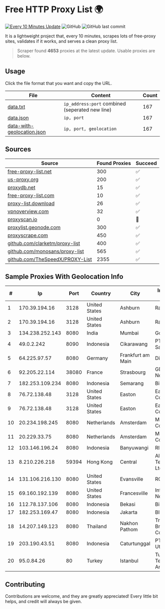
# Free HTTP Proxy List 🌍

[![Every 10 Minutes Update](https://github.com/mertguvencli/http-proxy-list/actions/workflows/main.yml/badge.svg?branch=main)](https://github.com/mertguvencli/http-proxy-list/actions/workflows/main.yml)
![GitHub](https://img.shields.io/github/license/mertguvencli/http-proxy-list)
![GitHub last commit](https://img.shields.io/github/last-commit/mertguvencli/http-proxy-list)

It is a lightweight project that, every 10 minutes, scrapes lots of free-proxy sites, validates if it works, and serves a clean proxy list.


> Scraper found **4653** proxies at the latest update. Usable proxies are below.

## Usage

Click the file format that you want and copy the URL.


|File|Content|Count|
|----|-------|-----|
|[data.txt](https://raw.githubusercontent.com/mertguvencli/http-proxy-list/main/proxy-list/data.txt)|`ip_address:port` combined (seperated new line)|167|
|[data.json](https://raw.githubusercontent.com/mertguvencli/http-proxy-list/main/proxy-list/data.json)|`ip, port`|167|
|[data-with-geolocation.json](https://raw.githubusercontent.com/mertguvencli/http-proxy-list/main/proxy-list/data-with-geolocation.json)|`ip, port, geolocation`|167|

## Sources

|Source|Found Proxies|Succeed|
|------|-------------|-------|
|[free-proxy-list.net](https://free-proxy-list.net)|300|✅|
|[us-proxy.org](https://www.us-proxy.org)|200|✅|
|[proxydb.net](http://proxydb.net)|15|✅|
|[free-proxy-list.com](https://free-proxy-list.com/?page=&port=&type%5B%5D=http&type%5B%5D=https&up_time=0&search=Search)|10|✅|
|[proxy-list.download](https://www.proxy-list.download/HTTP)|26|✅|
|[vpnoverview.com](https://vpnoverview.com/privacy/anonymous-browsing/free-proxy-servers)|32|✅|
|[proxyscan.io](https://www.proxyscan.io)|0|🚫|
|[proxylist.geonode.com](https://proxylist.geonode.com/api/proxy-list?limit=300&page=1&sort_by=lastChecked&sort_type=desc&protocols=http,https)|300|✅|
|[proxyscrape.com](https://api.proxyscrape.com/v2/?request=displayproxies&protocol=http&timeout=10000&country=all&ssl=all&anonymity=all)|450|✅|
|[github.com/clarketm/proxy-list](https://raw.githubusercontent.com/clarketm/proxy-list/master/proxy-list-raw.txt)|400|✅|
|[github.com/monosans/proxy-list](https://raw.githubusercontent.com/monosans/proxy-list/main/proxies/http.txt)|565|✅|
|[github.com/TheSpeedX/PROXY-List](https://raw.githubusercontent.com/TheSpeedX/PROXY-List/master/http.txt)|2355|✅|


## Sample Proxies With Geolocation Info

|#|Ip|Port|Country|City|Internet Service Provider|
|-|--|----|-------|----|-------------------------|
|1|170.39.194.16|3128|United States|Ashburn|Rackdog, LLC|
|2|170.39.194.16|3128|United States|Ashburn|Rackdog, LLC|
|3|134.238.252.143|8080|India|Mumbai|Google LLC|
|4|49.0.2.242|8090|Indonesia|Cikarawang|PT Usaha Adi Sanggoro|
|5|64.225.97.57|8080|Germany|Frankfurt am Main|DigitalOcean, LLC|
|6|92.205.22.114|38080|France|Strasbourg|GD MASS Network|
|7|182.253.109.234|8080|Indonesia|Semarang|Biznet Metronet|
|8|76.72.138.48|3128|United States|Easton|Easton Utilities Commission|
|9|76.72.138.48|3128|United States|Easton|Easton Utilities Commission|
|10|20.234.198.245|8080|Netherlands|Amsterdam|Microsoft Corporation|
|11|20.229.33.75|8080|Netherlands|Amsterdam|Microsoft Corporation|
|12|103.146.196.24|8080|Indonesia|Banyuwangi|RIYADNETWORK|
|13|8.210.226.218|59394|Hong Kong|Central|Alibaba (US) Technology Co., Ltd.|
|14|131.106.216.130|8080|United States|Evansville|RCN|
|15|69.160.192.139|8080|United States|Francesville|Intelligent Fiber Network|
|16|112.78.137.106|8080|Indonesia|Bekasi|Biznet Networks|
|17|182.253.169.47|8080|Indonesia|Jakarta|BIZNET|
|18|14.207.149.123|8080|Thailand|Nakhon Pathom|Triple T Broadband Public Company Limited|
|19|203.190.43.51|8080|Indonesia|Caturtunggal|PT Jaring Lintas Utara|
|20|95.0.84.26|80|Turkey|Istanbul|Turk Telekomunikasyon Anonim Sirketi|



## Contributing

Contributions are welcome, and they are greatly appreciated! Every
little bit helps, and credit will always be given.

